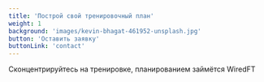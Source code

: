 ```yaml
---
title: 'Построй свой тренировочный план'
weight: 1
background: 'images/kevin-bhagat-461952-unsplash.jpg'
button: 'Оставить заявку'
buttonLink: 'contact'
---
```


Cконцентрируйтесь на тренировке, планированием займётся WiredFT
